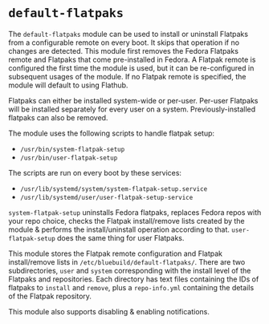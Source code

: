# `default-flatpaks`

The `default-flatpaks` module can be used to install or uninstall Flatpaks from a configurable remote on every boot. It skips that operation if no changes are detected. This module first removes the Fedora Flatpaks remote and Flatpaks that come pre-installed in Fedora. A Flatpak remote is configured the first time the module is used, but it can be re-configured in subsequent usages of the module. If no Flatpak remote is specified, the module will default to using Flathub.

Flatpaks can either be installed system-wide or per-user. Per-user Flatpaks will be installed separately for every user on a system. Previously-installed flatpaks can also be removed.

The module uses the following scripts to handle flatpak setup:

- `/usr/bin/system-flatpak-setup`
- `/usr/bin/user-flatpak-setup`

The scripts are run on every boot by these services:

- `/usr/lib/systemd/system/system-flatpak-setup.service`
- `/usr/lib/systemd/user/user-flatpak-setup-service`

`system-flatpak-setup` uninstalls Fedora flatpaks, replaces Fedora repos with your repo choice, checks the Flatpak install/remove lists created by the module & performs the install/uninstall operation according to that. `user-flatpak-setup` does the same thing for user Flatpaks.

This module stores the Flatpak remote configuration and Flatpak install/remove lists in `/etc/bluebuild/default-flatpaks/`. There are two subdirectories, `user` and `system` corresponding with the install level of the Flatpaks and repositories. Each directory has text files containing the IDs of flatpaks to `install` and `remove`, plus a `repo-info.yml` containing the details of the Flatpak repository.

This module also supports disabling & enabling notifications.

